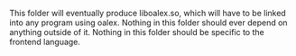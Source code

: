 This folder will eventually produce liboalex.so, which will have to be linked
into any program using oalex. Nothing in this folder should ever depend on
anything outside of it. Nothing in this folder should be specific to the
frontend language.

